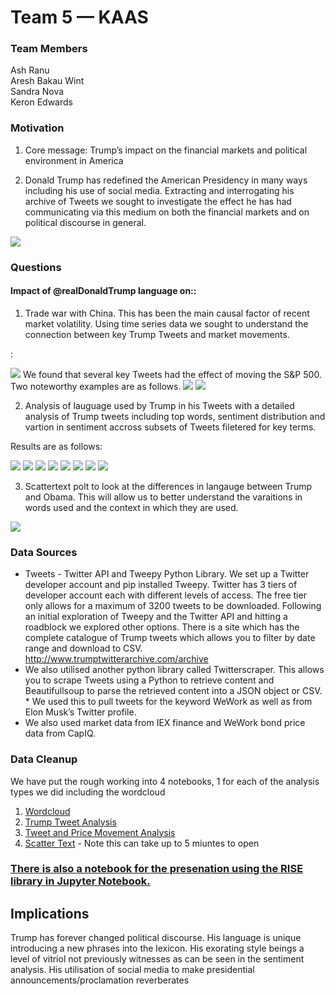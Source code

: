# Team 5 — KAAS

### Team Members

Ash Ranu<br>
Aresh Bakau Wint<br>
Sandra Nova<br>
Keron Edwards<br>

### Motivation 
1. Core message: Trump’s impact on the financial markets and political environment in America

2. Donald Trump has redefined the American Presidency in many ways including his use of social media. Extracting and interrogating his archive of Tweets we sought to investigate the effect he has had communicating via this medium on both the financial markets and on political discourse in general.

<img src="Images/WordCloud2.png">

    
### Questions
#### Impact of @realDonaldTrump language on::
1) Trade war with China. This has been the main causal factor of recent market volatility. Using time series data we sought to understand the connection between key Trump Tweets and market movements.

:

<img src="Images/newplot (10).png">
We found that several key Tweets had the effect of moving the S&P 500. Two noteworthy examples are as follows.
<img src="Images/china.png">

<img src="Images/tarrif_man.png">

2. Analysis of lauguage used by Trump in his Tweets with a detailed analysis of Trump tweets including top words, sentiment distribution and vartion in sentiment accross subsets of Tweets filetered for key terms. 

Results are as follows:

<img src="Images/newplot (11).png">
<img src="Images/newplot (12).png">
<img src="Images/newplot (13).png">
<img src="Images/newplot (14).png">
<img src="Images/newplot (15).png">
<img src="Images/newplot (16).png">
<img src="Images/newplot (17).png">
<img src="Images/newplot (18).png">

3. Scattertext polt to look at the differences in langauge between Trump and Obama. This will allow us to better understand the varaitions in words used and the context in which they are used.

<img src="Images/newplot (19).png">


### Data Sources
* Tweets - Twitter API and Tweepy Python Library. We set up a Twitter developer account and pip installed Tweepy. Twitter has 3 tiers of developer account each with different levels of access. The free tier only allows for a maximum of 3200 tweets to be downloaded. Following an initial exploration of Tweepy and the Twitter API and hitting a roadblock we explored other options. There is a site which has the complete catalogue of Trump tweets which allows you to filter by date range and download to CSV. http://www.trumptwitterarchive.com/archive
* We also utilised another python library called Twitterscraper. This allows you to scrape Tweets using a Python to retrieve content and Beautifullsoup to parse the retrieved content into a JSON object or CSV. * We used this to pull tweets for the keyword WeWork as well as from Elon Musk’s Twitter profile. 
* We also used market data from IEX finance and WeWork bond price data from CapIQ.	

### Data Cleanup
We have put the rough working into 4 notebooks, 1 for each of the analysis types we did including the wordcloud
1. [Wordcloud](wordcloudv1.2.ipynb)
2. [Trump Tweet Analysis](Trump_Analysis_v1.0.ipynb)
3. [Tweet and Price Movement Analysis](test_code_v2.5.ipynb)
4. [Scatter Text](scatter_textv1.ipynb) - Note this can take up to 5 miuntes to open

### [There is also a notebook for the presenation using the RISE library in Jupyter Notebook.](PRES_V1.0.ipynb)

## Implications 

Trump has forever changed political discourse. His language is unique introducing a new phrases into the lexicon.  His exorating style beings a level of vitriol not previously witnesses as can be seen in the sentiment analysis. His utilisation of social media to make presidential announcements/proclamation reverberates

